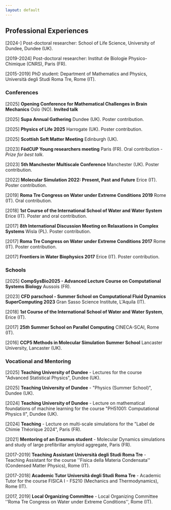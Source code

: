 ```yaml
---
layout: default
---
```


## Professional Experiences

[2024-] Post-doctoral researcher: School of Life Science, University of Dundee, Dundee (UK).

[2019-2024] Post-doctoral researcher: Institut de Biologie Physico-Chimique (CNRS), Paris (FR).

[2015-2019] PhD student: Department of Mathematics and Physics, Università degli Studi Roma Tre, Rome (IT).

### Conferences

[2025] **Opening Conference for Mathematical Challenges in Brain Mechanics** Oslo (NO). **Invited talk**

[2025] **Supa Annual Gathering** Dundee (UK). Poster contribution.

[2025] **Physics of Life 2025** Harrogate (UK). Poster contribution.

[2025] **Scottish Soft Matter Meeting** Edinburgh (UK).

[2023] **FédCUP Young researchers meeting** Paris (FR). Oral contribution - *Prize for best talk.*

[2023] **5th Manchester Multiscale Conference** Manchester (UK). Poster contribution.

[2022] **Molecular Simulation 2022: Present, Past and Future** Erice (IT). Poster contribution.

[2019] **Roma Tre Congress on Water under Extreme Conditions 2019** Rome (IT). Oral contribution.

[2018] **1*st* Course of the International School of Water and Water System** Erice (IT). Poster and oral contribution.

[2017] **8*th* International Discussion Meeting on Relaxations in Complex Systems** Wisla (PL). Poster contribution.

[2017] **Roma Tre Congress on Water under Extreme Conditions 2017** Rome (IT). Poster contribution.

[2017] **Frontiers in Water Biophysics 2017** Erice (IT). Poster contribution.


### Schools

[2025] **CompSysBio2025 - Advanced Lecture Course on Computational Systems Biology** Aussois (FR).

[2023] **CFD parschool - Summer School on Computational Fluid Dynamics SuperComputing 2023** Gran Sasso Science Institute, L'Aquila (IT).

[2018] **1*st* Course of the International School of Water and Water System**, Erice (IT).

[2017] **25*th* Summer School on Parallel Computing** CINECA-SCAI, Rome (IT).

[2016] **CCP5 Methods in Molecular Simulation Summer School** Lancaster University, Lancaster (UK).


### Vocational and Mentoring

[2025] **Teaching University of Dundee** - Lectures for the course "Advanced Statistical Physics", Dundee (UK).

[2025] **Teaching University of Dundee** - "Physics (Summer School)", Dundee (UK).

[2024] **Teaching University of Dundee** - Lecture on mathematical foundations of machine learning for the course "PH51001: Computational Physics II", Dundee (UK).

[2024] **Teaching** - Lecture on multi-scale simulations for the "Label de Chimie Théorique 2024", Paris (FR).

[2021] **Mentoring of an Erasmus student** - Molecular Dynamics simulations and study of large prefibrillar amyloid aggregate, Paris (FR).

[2017-2019] **Teaching Assistant Università degli Studi Roma Tre** - Teaching Assistant for the course ''Fisica della Materia Condensata'' (Condensed Matter Physics), Rome (IT).

[2017-2018] **Academic Tutor Università degli Studi Roma Tre** - Academic Tutor for the course FISICA I - FS210 (Mechanics and Thermodynamics), Rome (IT).

[2017, 2019] **Local Organizing Committee** - Local Organizing Committee ''Roma Tre Congress on Water under Extreme Conditions'', Rome (IT).

